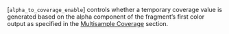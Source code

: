 [`alpha_to_coverage_enable`] controls whether a temporary coverage value
is generated based on the alpha component of the fragment’s first color
output as specified in the [Multisample Coverage](https://www.khronos.org/registry/vulkan/specs/1.3-extensions/html/vkspec.html#fragops-covg)
section.